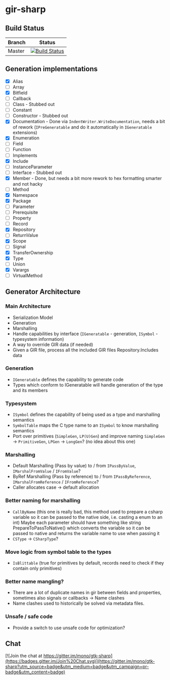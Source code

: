 # gir-sharp

## Build Status

| Branch | Status |
|--------|--------|
| Master |[![Build Status](https://travis-ci.org/mono/gir-sharp.svg?branch=master)](https://travis-ci.org/mono/gir-sharp)|

## Generation implementations

- [x] Alias
- [ ] Array
- [x] Bitfield
- [ ] Callback
- [ ] Class - Stubbed out
- [ ] Constant
- [ ] Constructor - Stubbed out
- [x] Documentation - Done via `IndentWriter.WriteDocumentation`, needs a bit of rework (`IPreGeneratable` and do it automatically in `IGeneratable` extensions)
- [x] Enumeration
- [ ] Field
- [ ] Function
- [ ] Implements
- [x] Include
- [ ] InstanceParameter
- [ ] Interface - Stubbed out
- [x] Member - Done, but needs a bit more rework to hex formatting smarter and not hacky
- [ ] Method
- [x] Namespace
- [x] Package
- [ ] Parameter
- [ ] Prerequisite
- [ ] Property
- [ ] Record
- [x] Repository
- [ ] ReturnValue
- [x] Scope
- [ ] Signal
- [x] TransferOwnership
- [x] Type
- [ ] Union
- [x] Varargs
- [ ] VirtualMethod

## Generator Architecture

### Main Architecture

- Serialization Model
- Generation
- Marshalling
- Handle capabilities by interface (`IGeneratable` - generation, `ISymbol` - typesystem information)
- A way to override GIR data (if needed)
- Given a GIR file, process all the included GIR files Repository.Includes data

### Generation

- `IGeneratable` defines the capability to generate code
- Types which conform to IGeneratable will handle generation of the type and its members

### Typesystem

- `ISymbol` defines the capability of being used as a type and marshalling semantics
- `SymbolTable` maps the C type name to an `ISymbol` to know marshalling semantics
- Port over primitives (`SimpleGen`, `LP(U)Gen`) and improve naming `SimpleGen` → `PrimitiveGen`, `LPGen` → `LongGen`? (no idea about this one)

### Marshalling

- Default Marshalling (Pass by value) to / from `IPassByValue`, `IMarshalFromValue` / `IFromValue`?
- ByRef Marshalling (Pass by reference) to / from `IPassByReference`, `IMarshalFromReference` / `IFromReference`?
- Caller allocates case -> default allocation

### Better naming for marshalling

- `CallByName` (this one is really bad, this method used to prepare a csharp variable so it can be passed to the native side, i.e. casting a enum to an int) Maybe each parameter should have something like string PrepareToPassToNative() which converts the variable so it can be passed to native and returns the variable name to use when passing it
- `CSType` → `CSharpType`?

### Move logic from symbol table to the types

- `IsBlittable` (true for primitives by default, records need to check if they contain only primitives)

### Better name mangling?

- There are a lot of duplicate names in gir between fields and properties, sometimes also signals or callbacks → Name clashes
- Name clashes used to historically be solved via metadata files.

### Unsafe / safe code

- Provide a switch to use unsafe code for optimization?

## Chat
[![Join the chat at https://gitter.im/mono/gtk-sharp](https://badges.gitter.im/Join%20Chat.svg)](https://gitter.im/mono/gtk-sharp?utm_source=badge&utm_medium=badge&utm_campaign=pr-badge&utm_content=badge)
